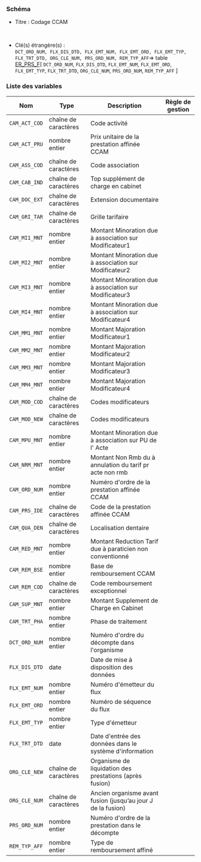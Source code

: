 ### Schéma


- Titre : Codage CCAM
<br />



- Clé(s) étrangère(s) : <br />
`DCT_ORD_NUM, FLX_DIS_DTD, FLX_EMT_NUM, FLX_EMT_ORD, FLX_EMT_TYP, FLX_TRT_DTD, ORG_CLE_NUM, PRS_ORD_NUM, REM_TYP_AFF`=> table [ER_PRS_F](/tables/ER_PRS_F)[ `DCT_ORD_NUM`, `FLX_DIS_DTD`, `FLX_EMT_NUM`, `FLX_EMT_ORD`, `FLX_EMT_TYP`, `FLX_TRT_DTD`, `ORG_CLE_NUM`, `PRS_ORD_NUM`, `REM_TYP_AFF` ]<br />

 
### Liste des variables

Nom | Type | Description | Règle de gestion
-|-|-|-
`CAM_ACT_COD`| chaîne de caractères |Code activité||
`CAM_ACT_PRU`| nombre entier |Prix unitaire de la prestation affinée CCAM||
`CAM_ASS_COD`| chaîne de caractères |Code association||
`CAM_CAB_IND`| chaîne de caractères |Top supplément de charge en cabinet||
`CAM_DOC_EXT`| chaîne de caractères |Extension documentaire||
`CAM_GRI_TAR`| chaîne de caractères |Grille tarifaire||
`CAM_MI1_MNT`| nombre entier |Montant Minoration due à association sur Modificateur1||
`CAM_MI2_MNT`| nombre entier |Montant Minoration due à association sur Modificateur2||
`CAM_MI3_MNT`| nombre entier |Montant Minoration due à association sur Modificateur3||
`CAM_MI4_MNT`| nombre entier |Montant Minoration due à association sur Modificateur4||
`CAM_MM1_MNT`| nombre entier |Montant Majoration Modificateur1||
`CAM_MM2_MNT`| nombre entier |Montant Majoration Modificateur2||
`CAM_MM3_MNT`| nombre entier |Montant Majoration Modificateur3||
`CAM_MM4_MNT`| nombre entier |Montant Majoration Modificateur4||
`CAM_MOD_COD`| chaîne de caractères |Codes modificateurs||
`CAM_MOD_NEW`| chaîne de caractères |Codes modificateurs||
`CAM_MPU_MNT`| nombre entier |Montant Minoration due à association sur PU de l' Acte||
`CAM_NRM_MNT`| nombre entier |Montant Non Rmb du à annulation du tarif pr acte non rmb||
`CAM_ORD_NUM`| nombre entier |Numéro d'ordre de la prestation affinée CCAM||
`CAM_PRS_IDE`| chaîne de caractères |Code de la prestation affinée CCAM||
`CAM_QUA_DEN`| chaîne de caractères |Localisation dentaire||
`CAM_RED_MNT`| nombre entier |Montant Reduction Tarif due à paraticien non conventionné||
`CAM_REM_BSE`| nombre entier |Base de remboursement CCAM||
`CAM_REM_COD`| chaîne de caractères |Code remboursement exceptionnel||
`CAM_SUP_MNT`| nombre entier |Montant Supplement de Charge en Cabinet||
`CAM_TRT_PHA`| nombre entier |Phase de traitement||
`DCT_ORD_NUM`| nombre entier |Numéro d'ordre du décompte dans l'organisme||
`FLX_DIS_DTD`| date |Date de mise à disposition des données||
`FLX_EMT_NUM`| nombre entier |Numéro d'émetteur du flux||
`FLX_EMT_ORD`| nombre entier |Numéro de séquence du flux||
`FLX_EMT_TYP`| nombre entier |Type d'émetteur||
`FLX_TRT_DTD`| date |Date d'entrée des données dans le système d'information||
`ORG_CLE_NEW`| chaîne de caractères |Organisme de liquidation des prestations (après fusion)||
`ORG_CLE_NUM`| chaîne de caractères |Ancien organisme avant fusion (jusqu’au jour J de la fusion)||
`PRS_ORD_NUM`| nombre entier |Numéro d'ordre de la prestation dans le décompte||
`REM_TYP_AFF`| nombre entier |Type de remboursement affiné||